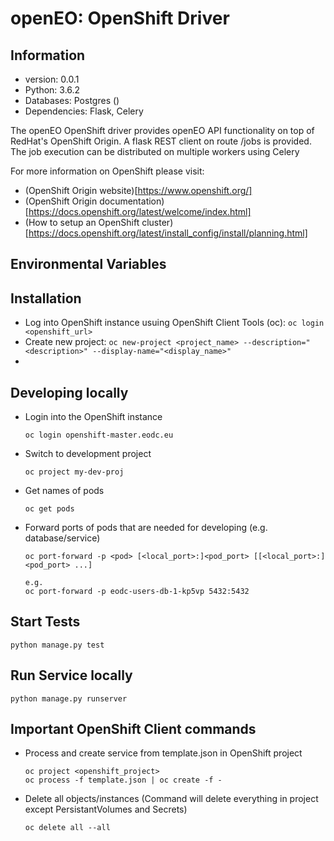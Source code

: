 # openEO: OpenShift Driver

## Information
- version: 0.0.1
- Python: 3.6.2
- Databases: Postgres ()
- Dependencies: Flask, Celery

The openEO OpenShift driver provides openEO API functionality on top of RedHat's OpenShift Origin.
A flask REST client on route /jobs is provided. The job execution can be distributed on multiple workers using Celery

For more information on OpenShift please visit:
- (OpenShift Origin website)[https://www.openshift.org/]
- (OpenShift Origin documentation)[https://docs.openshift.org/latest/welcome/index.html]
- (How to setup an OpenShift cluster)[https://docs.openshift.org/latest/install_config/install/planning.html]

## Environmental Variables

## Installation
- Log into OpenShift instance usuing OpenShift Client Tools (oc): ``` oc login <openshift_url> ```
- Create new project: ``` oc new-project <project_name> --description="<description>" --display-name="<display_name>" ```
- 

## Developing locally
- Login into the OpenShift instance
  ```
  oc login openshift-master.eodc.eu
  ```
- Switch to development project 
  ```
  oc project my-dev-proj
  ```
- Get names of pods
  ```
  oc get pods
  ```
- Forward ports of pods that are needed for developing (e.g. database/service)
  ```
  oc port-forward -p <pod> [<local_port>:]<pod_port> [[<local_port>:]<pod_port> ...]
  
  e.g.
  oc port-forward -p eodc-users-db-1-kp5vp 5432:5432
  ```

## Start Tests
```
python manage.py test
```

## Run Service locally
```
python manage.py runserver
```

## Important OpenShift Client commands
- Process and create service from template.json in OpenShift project
  ```
  oc project <openshift_project>
  oc process -f template.json | oc create -f -
  ```

- Delete all objects/instances 
  (Command will delete everything in project except PersistantVolumes and Secrets)
  ```
  oc delete all --all
  ```